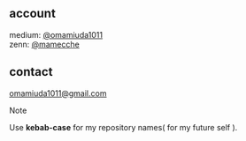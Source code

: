 ## account
medium: [@omamiuda1011](https://medium.com/@omamiuda1011)  
zenn: [@mamecche](https://zenn.dev/mamech)

<!--
* dev.to: [@motoki_omamiuda](https://dev.to/motoki_omamiuda)
* qiita: [@motoki_omamiuda](https://qiita.com/motoki_omamiuda)
-->

## contact
omamiuda1011@gmail.com

> [!NOTE]
> Use **kebab-case** for my repository names( for my future self ).

<!-- <div>
    <img src="https://komarev.com/ghpvc/?username=mo-to-ki" />
</div> -->

<!-- <img
    alt="my skills"
    src="https://skillicons.dev/icons?perline=7&i=python,julia,typescript,docker,terraform,aws,gcp"
/> -->
